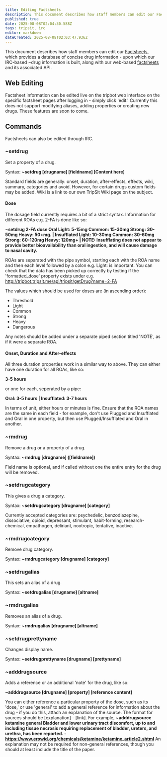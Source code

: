 ```yaml
---
title: Editing Factsheets
description: This document describes how staff members can edit our Factsheets, which provides a database of concise drug information - upon which our IRC-based ~drug...
published: true
date: 2025-08-08T02:04:30.588Z
tags: tripsit, irc
editor: markdown
dateCreated: 2025-08-08T02:03:47.936Z
---
```


This document describes how staff members can edit our [Factsheets](/en/tripsit/factsheets), which provides a database of concise drug information - upon which our IRC-based ~drug information is built, along with our web-based [factsheets](http://drugs.tripsit.me/) and its associated API.

## Web Editing

Factsheet information can be edited live on the tripbot web interface on the specific factsheet pages after logging in - simply click 'edit.' Currently this does not support modifying aliases, adding properties or creating new drugs. These features are soon to come.

## Commands

Factsheets can also be edited through IRC.

### ~setdrug

Set a property of a drug.

Syntax: **~setdrug [drugname] [fieldname] [Content here]**

Standard fields are generally: onset, duration, after-effects, effects, wiki, summary, categories and avoid. However, for certain drugs custom fields may be added. Wiki is a link to our own TripSit Wiki page on the subject.

#### Dose

The dosage field currently requires a bit of a strict syntax. Information for different ROAs e.g. 2-FA is done like so:

**~setdrug 2-FA dose Oral Light: 5-15mg Common: 15-30mg Strong: 30-50mg Heavy: 50+mg. | Insufflated Light: 10-30mg  Common: 30-60mg  Strong: 60-120mg  Heavy: 120mg+ | NOTE: Insufflating does not appear to provide better bioavailability than oral ingestion, and will cause damage to nasal cavity.**

ROAs are separated with the pipe symbol, starting each with the ROA name and then each level followed by a colon e.g. Light: is important. You can check that the data has been picked up correctly by testing if the 'formatted_dose' property exists under e.g. http://tripbot.tripsit.me/api/tripsit/getDrug?name=2-FA

The values which should be used for doses are (in ascending order):
* Threshold
* Light
* Common
* Strong
* Heavy
* Dangerous

Any notes should be added under a separate piped section titled 'NOTE', as if it were a separate ROA.

#### Onset, Duration and After-effects

All three duration properties work in a similar way to above. They can either have one duration for all ROAs, like so:

**3-5 hours**

or one for each, seperated by a pipe:

**Oral: 3-5 hours | Insufflated: 3-7 hours**

In terms of unit, either hours or minutes is fine. Ensure that the ROA names are the same in each field - for example, don't use Plugged and Insufflated and Oral in one property, but then use Plugged/Insufflated and Oral in another.

### ~rmdrug

Remove a drug or a property of a drug.

Syntax: **~rmdrug [drugname] ([fieldname])**

Field name is optional, and if called without one the entire entry for the drug will be removed.

### ~setdrugcategory

This gives a drug a category.

Syntax: **~setdrugcategory [drugname] [category]**

Currently accepted categories are: psychedelic, benzodiazepine, dissociative, opioid, depressant, stimulant, habit-forming, research-chemical, empathogen, deliriant, nootropic, tentative, inactive.

### ~rmdrugcategory

Remove drug category.

Syntax: **~rmdrugcategory [drugname] [category]**

### ~setdrugalias

This sets an alias of a drug.

Syntax: **~setdrugalias [drugname] [altname]**

### ~rmdrugalias

Removes an alias of a drug.

Syntax: **~rmdrugalias [drugname] [altname]**

### ~setdrugprettyname

Changes display name.

Syntax: **~setdrugprettyname [drugname] [prettyname]**

### ~adddrugsource

Adds a reference or an additional 'note' for the drug, like so:

**~adddrugsource [drugname] [property] [reference content]**

You can either reference a particular property of the dose, such as its 'dose,' or use 'general' to add a general reference for information about the drug - if you do this, attach an explanation of the source. The format for sources should be [explanation] - [link]. For example, **~adddrugsource ketamine general Bladder and lower urinary tract discomfort, up to and including tissue necrosis requiring replacement of bladder, ureters, and urethra, has been reported. - https://www.erowid.org/chemicals/ketamine/ketamine_article2.shtml** An explanation may not be required for non-general references, though you should at least include the title of the paper.